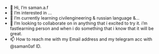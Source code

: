 - 👋 Hi, I’m saman.a.f
- 👀 I’m interested in ...
- 🌱 I’m currently learning civilengineering & russian language &...
- 💞️ I’m looking to collaborate on in anything that i excited to try it. i’m fastlearning person and when i do something that i know that it will be great.
- 📫 How to reach me with my Email address and my telegram acc with @saman0af ID.

<!---
saman0af/saman0af is a ✨ special ✨ repository because its `README.md` (this file) appears on your GitHub profile.
You can click the Preview link to take a look at your changes.
--->
